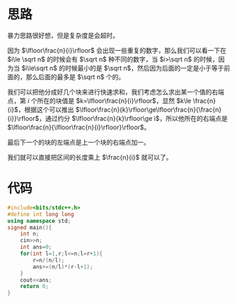 # 思路
暴力思路很好想，但是复杂度是会超时。

因为 $\lfloor\frac{n}{i}\rfloor$ 会出现一些重复的数字，那么我们可以看一下在 $i\le \sqrt n$ 的时候会有 $\sqrt n$ 种不同的数字，当 $i>\sqrt n$ 的时候，因为当 $i\le\sqrt n$ 的时候最小的是 $\sqrt n$，然后因为后面的一定是小于等于前面的，那么后面的最多是 $\sqrt n$ 个的。

我们可以把他分成好几个块来进行快速求和，我们考虑怎么求出某一个值的右端点，第 $i$ 个所在的块值是 $k=\lfloor\frac{n}{i}\rfloor$，显然 $k\le \frac{n}{i}$，根据这个可以推出 $\lfloor\frac{n}{k}\rfloor\ge\lfloor\frac{n}{\frac{n}{i}}\rfloor$，通过约分 $\lfloor\frac{n}{k}\rfloor\ge i$，所以他所在的右端点是 $\lfloor\frac{n}{\lfloor\frac{n}{i}\rfloor}\rfloor$。

最后下一个的块的左端点是上一个块的右端点加一。

我们就可以直接把区间的长度乘上 $\frac{n}{i}$ 就可以了。
# 代码
```cpp
#include<bits/stdc++.h>
#define int long long
using namespace std;
signed main(){
	int n;
	cin>>n;
	int ans=0;
	for(int l=1,r;l<=n;l=r+1){
		r=n/(n/l);
		ans+=(n/l)*(r-l+1);
	}
	cout<<ans;
	return 0;
}
```